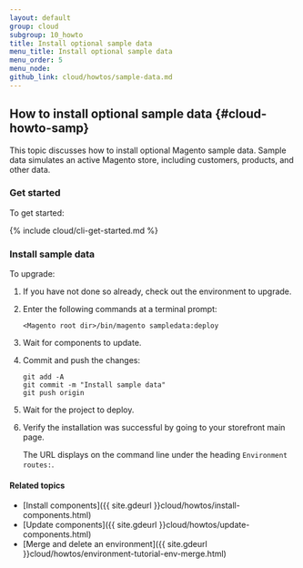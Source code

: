 ```yaml
---
layout: default
group: cloud
subgroup: 10_howto
title: Install optional sample data
menu_title: Install optional sample data
menu_order: 5
menu_node: 
github_link: cloud/howtos/sample-data.md
---
```


## How to install optional sample data {#cloud-howto-samp}
This topic discusses how to install optional Magento sample data. Sample data simulates an active Magento store, including customers, products, and other data.

### Get started
To get started:

{% include cloud/cli-get-started.md %}

### Install sample data
To upgrade:

1.	If you have not done so already, check out the environment to upgrade.
2.	Enter the following commands at a terminal prompt:

		<Magento root dir>/bin/magento sampledata:deploy
3.	Wait for components to update.
4.	Commit and push the changes:

		git add -A
		git commit -m "Install sample data"
		git push origin
3.	Wait for the project to deploy.
4.	Verify the installation was successful by going to your storefront main page.

	The URL displays on the command line under the heading `Environment routes:`.

#### Related topics
*	[Install components]({{ site.gdeurl }}cloud/howtos/install-components.html)
*	[Update components]({{ site.gdeurl }}cloud/howtos/update-components.html)
*	[Merge and delete an environment]({{ site.gdeurl }}cloud/howtos/environment-tutorial-env-merge.html)